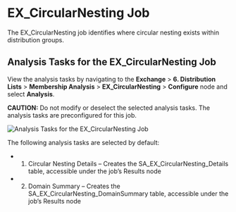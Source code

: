 # EX_CircularNesting Job

The EX_CircularNesting job identifies where circular nesting exists within distribution groups.

## Analysis Tasks for the EX_CircularNesting Job

View the analysis tasks by navigating to the **Exchange** > **6. Distribution Lists** > **Membership
Analysis** > **EX_CircularNesting** > **Configure** node and select **Analysis**.

**CAUTION:** Do not modify or deselect the selected analysis tasks. The analysis tasks are
preconfigured for this job.

![Analysis Tasks for the EX_CircularNesting Job](/img/product_docs/accessanalyzer/11.6/accessanalyzer/solutions/exchange/distributionlists/membershipanalysis/circularnestinganalysis.webp)

The following analysis tasks are selected by default:

-   1. Circular Nesting Details – Creates the SA_EX_CircularNesting_Details table, accessible under
       the job’s Results node
-   2. Domain Summary – Creates the SA_EX_CircularNesting_DomainSummary table, accessible under the
       job’s Results node
